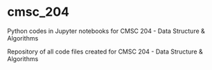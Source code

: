 # cmsc_204
Python codes in Jupyter notebooks for CMSC 204 - Data Structure &amp; Algorithms

Repository of all code files created for CMSC 204 - Data Structure &amp; Algorithms
